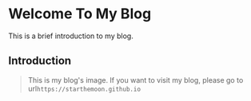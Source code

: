 # Welcome To My Blog

This is a brief introduction to my blog.



## Introduction



> This is my blog's image. If you want to visit my blog, please go to url`https://starthemoon.github.io`

